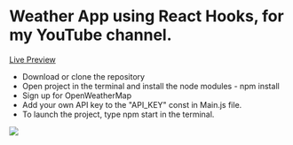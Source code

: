 # Weather App using React Hooks, for my YouTube channel.

[Live Preview](https://forecast-finder.netlify.app/ )

* Download or clone the repository
* Open project in the terminal and install the node modules - npm install
* Sign up for OpenWeatherMap
* Add your own API key to the "API_KEY" const in Main.js file.
* To launch the project, type npm start in the terminal.

![](https://drive.google.com/file/d/10ll9auGJZc0r_S0QhLhLmjvOmYS0vKxM/view)